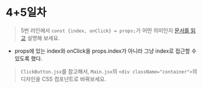 # 4+5일차

> 5번 러인에서 `const {index, onClick} = props;`가 어떤 의미인지
> [문서를 읽고](https://poiemaweb.com/es6-destructuring#2-%EA%B0%9D%EC%B2%B4-%EB%94%94%EC%8A%A4%ED%8A%B8%EB%9F%AD%EC%B2%98%EB%A7%81-object-destructuring)
> 설명해 보세요.
- props에 있는 index와 onClick을 props.index가 아니라 그냥 index로 접근할 수 있도록 했다.

> `ClickButton.jsx`를 참고해서,
> `Main.jsx`의 `<div className="container">`의 디자인을
> CSS 컴포넌트로 바꿔보세요.